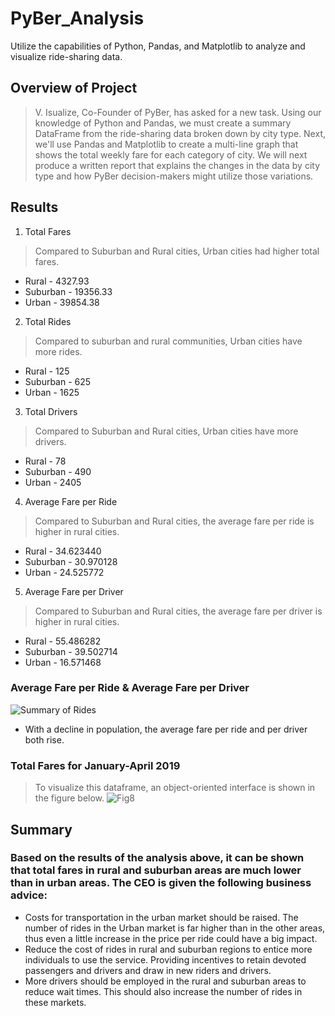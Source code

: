 # PyBer_Analysis
Utilize the capabilities of Python, Pandas, and Matplotlib to analyze and visualize ride-sharing data.

## Overview of Project
>V. Isualize, Co-Founder of PyBer, has asked for a new task. Using our knowledge of Python and Pandas, we must create a summary DataFrame from the ride-sharing data broken down by city type. Next, we'll use Pandas and Matplotlib to create a multi-line graph that shows the total weekly fare for each category of city. We will next produce a written report that explains the changes in the data by city type and how PyBer decision-makers might utilize those variations.

## Results


1. Total Fares
>Compared to Suburban and Rural cities, Urban cities had higher total fares.
- Rural - 4327.93
- Suburban - 19356.33
- Urban - 39854.38


2. Total Rides
>Compared to suburban and rural communities, Urban cities have more rides.
- Rural - 125
- Suburban - 625
- Urban - 1625


3. Total Drivers
>Compared to Suburban and Rural cities, Urban cities have more drivers.
- Rural - 78
- Suburban - 490
- Urban - 2405


4. Average Fare per Ride
>Compared to Suburban and Rural cities, the average fare per ride is higher in rural cities.
- Rural - 34.623440
- Suburban - 30.970128
- Urban - 24.525772


5. Average Fare per Driver
>Compared to Suburban and Rural cities, the average fare per driver is higher in rural cities.
- Rural - 55.486282
- Suburban - 39.502714
- Urban - 16.571468

### Average Fare per Ride & Average Fare per Driver
![Summary of Rides](https://user-images.githubusercontent.com/107198518/179161771-ef9f6c5d-d801-493a-a46c-b41804ae559d.PNG)
- With a decline in population, the average fare per ride and per driver both rise.

### Total Fares for January-April 2019
>To visualize this dataframe, an object-oriented interface is shown in the figure below.
![Fig8](https://user-images.githubusercontent.com/107198518/179161800-576ac399-c25c-4b5c-9b1b-dea0a17ebce3.png)

## Summary
### Based on the results of the analysis above, it can be shown that total fares in rural and suburban areas are much lower than in urban areas. The CEO is given the following business advice:
- Costs for transportation in the urban market should be raised. The number of rides in the Urban market is far higher than in the other areas, thus even a little increase in the price per ride could have a big impact.
- Reduce the cost of rides in rural and suburban regions to entice more individuals to use the service. Providing incentives to retain devoted passengers and drivers and draw in new riders and drivers.
- More drivers should be employed in the rural and suburban areas to reduce wait times. This should also increase the number of rides in these markets.
